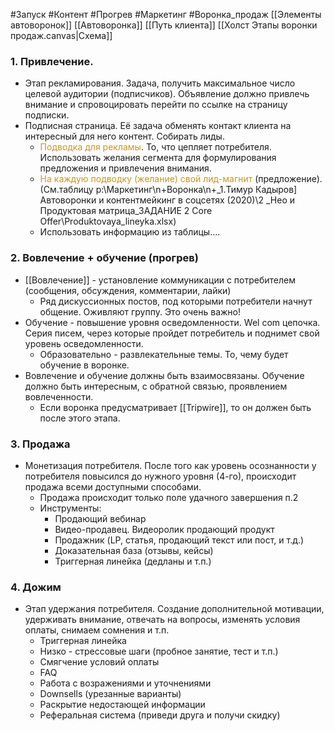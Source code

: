 #Запуск #Контент #Прогрев #Маркетинг #Воронка_продаж 
[[Элементы автоворонок]]
[[Автоворонка]]
[[Путь клиента]]
 [[Холст Этапы воронки продаж.canvas|Схема]]

### 1. Привлечение. 
- Этап рекламирования. Задача, получить максимальное число целевой аудитории (подписчиков). Объявление должно привлечь внимание и спровоцировать перейти по ссылке на страницу подписки.
- Подписная страница. Её задача обменять контакт клиента на интересный для него контент. Собирать лиды.
	- <span style='color:#c7952b'>Подводка для рекламы</span>. То, что цепляет потребителя. Использовать желания сегмента для формулирования предложения и привлечения внимания.
	- <span style='color:#c7952b'>На каждую подводку (желание) свой лид-магнит</span> (предложение). (См.таблицу p:\Маркетинг\n+Воронка\n+_1.Тимур Кадыров] Автоворонки и контентмейкинг в соцсетях (2020)\2 _Нео и Продуктовая матрица\_ЗАДАНИЕ 2 Core Offer\Produktovaya_lineyka.xlsx)
	- Использовать информацию из таблицы....

### 2. Вовлечение + обучение (прогрев)
- [[Вовлечение]] - установление коммуникации с потребителем (сообщения, обсуждения, комментарии, лайки)
	- Ряд дискуссионных постов, под которыми потребители начнут общение. Оживляют группу. Это очень важно!
- Обучение - повышение уровня осведомленности. Wel com цепочка. Серия писем, через которые пройдет потребитель и поднимет свой уровень осведомленности.
	- Образовательно - развлекательные темы. То, чему будет обучение в воронке.
- Вовлечение и обучение должны быть взаимосвязаны. Обучение должно быть интересным, с обратной связью, проявлением вовлеченности.
	- Если воронка предусматривает [[Tripwire]], то он должен быть после этого этапа.
	

### 3. Продажа
- Монетизация потребителя. После того как уровень осознанности у потребителя повысился до нужного уровня (4-го), происходит продажа всеми доступными способами.
	- Продажа происходит только поле удачного завершения п.2 
	- Инструменты:
		- Продающий вебинар
		- Видео-продавец. Видеоролик продающий продукт
		- Продажник (LP, статья, продающий текст или пост, и т.д.)
		- Доказательная база (отзывы, кейсы)
		- Триггерная линейка (дедланы и т.п.)

### 4. Дожим
- Этап удержания потребителя. Создание дополнительной мотивации, удерживать внимание, отвечать на вопросы, изменять условия оплаты, снимаем сомнения и т.п.
	- Триггерная линейка
	- Низко - стрессовые шаги (пробное занятие, тест и т.п.)
	- Смягчение условий оплаты
	- FAQ
	- Работа с возражениями и уточнениями
	- Downsells (урезанные варианты)
	- Раскрытие недостающей информации
	- Реферальная система (приведи друга и получи скидку)




###